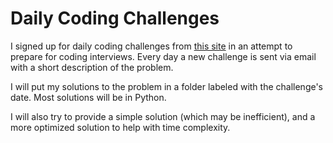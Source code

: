 # Daily Coding Challenges

I signed up for daily coding challenges from [this site] in an attempt to prepare for coding interviews. Every day a new challenge is sent via email with a short description of the problem.

I will put my solutions to the problem in a folder labeled with the challenge's date. Most solutions will be in Python.

I will also try to provide a simple solution (which may be inefficient), and a more optimized solution to help with time complexity.


[this site]: https://www.dailycodingproblem.com/
